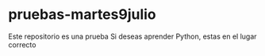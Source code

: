 # pruebas-martes9julio
Este repositorio es una prueba
 Si deseas aprender Python, estas en el lugar correcto
